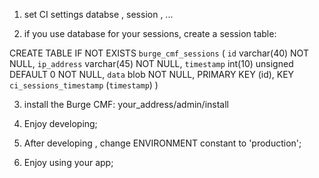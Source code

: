 1) set CI settings databse , session , ...

2) if you use database for your sessions, create a session table:

CREATE TABLE IF NOT EXISTS `burge_cmf_sessions` ( 
	`id` varchar(40) NOT NULL, 
	`ip_address` varchar(45) NOT NULL,
	`timestamp` int(10) unsigned DEFAULT 0 NOT NULL, 
	`data` blob NOT NULL, PRIMARY KEY (id), 
	KEY `ci_sessions_timestamp` (`timestamp`)
) 

3) install the Burge CMF:
your_address/admin/install

4) Enjoy developing;

5) After developing , change ENVIRONMENT constant to 'production';

6) Enjoy using your app;

